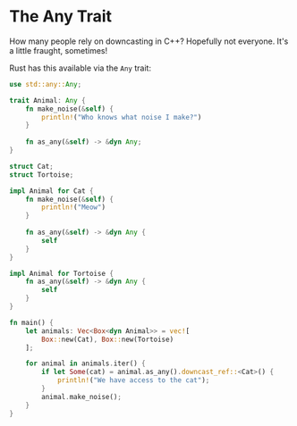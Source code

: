 # The Any Trait

How many people rely on downcasting in C++? Hopefully not everyone. It's a little fraught, sometimes!

Rust has this available via the `Any` trait:

```rust
use std::any::Any;

trait Animal: Any {
    fn make_noise(&self) {
        println!("Who knows what noise I make?")
    }
    
    fn as_any(&self) -> &dyn Any;
}

struct Cat;
struct Tortoise;

impl Animal for Cat {
    fn make_noise(&self) {
        println!("Meow")
    }
    
    fn as_any(&self) -> &dyn Any {
        self
    }
}

impl Animal for Tortoise {
    fn as_any(&self) -> &dyn Any {
        self
    }
}

fn main() {
    let animals: Vec<Box<dyn Animal>> = vec![
        Box::new(Cat), Box::new(Tortoise)
    ];

    for animal in animals.iter() {
        if let Some(cat) = animal.as_any().downcast_ref::<Cat>() {
            println!("We have access to the cat");
        }
        animal.make_noise();
    }
}
```